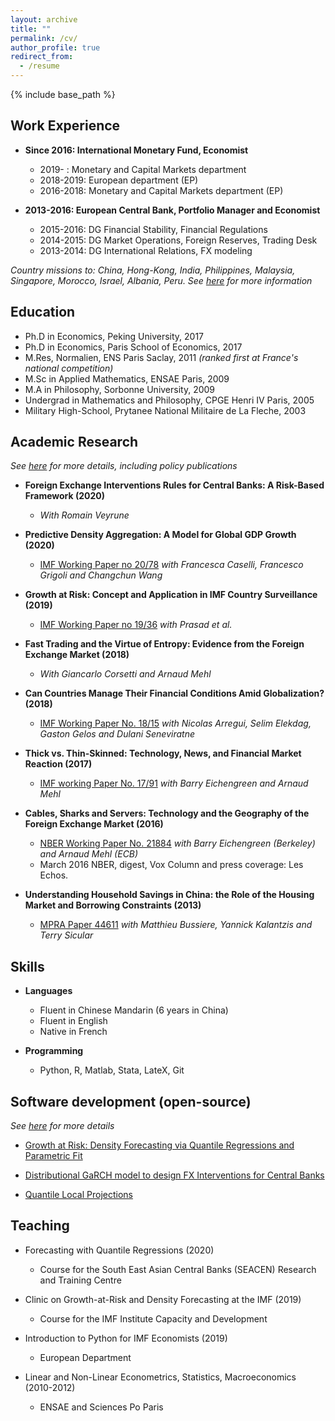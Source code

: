 ```yaml
---
layout: archive
title: ""
permalink: /cv/
author_profile: true
redirect_from:
  - /resume
---
```


{% include base_path %}

## Work Experience

* **Since 2016: International Monetary Fund, Economist**
  * 2019-    : Monetary and Capital Markets department
  * 2018-2019: European department (EP)
  * 2016-2018: Monetary and Capital Markets department (EP) &nbsp;

* **2013-2016: European Central Bank, Portfolio Manager and Economist**
  * 2015-2016: DG Financial Stability, Financial Regulations 
  * 2014-2015: DG Market Operations, Foreign Reserves, Trading Desk 
  * 2013-2014: DG International Relations, FX modeling  


*Country missions to: China, Hong-Kong, India, Philippines, Malaysia, Singapore, Morocco, Israel, Albania, Peru. See
[here](https://romainlafarguette.github.io/country/) for more information*  


## Education

  * Ph.D in Economics, Peking University, 2017  
  * Ph.D in Economics, Paris School of Economics, 2017  
  * M.Res, Normalien, ENS Paris Saclay, 2011 *(ranked first at France's
    national competition)*
  * M.Sc in Applied Mathematics, ENSAE Paris, 2009  
  * M.A in Philosophy, Sorbonne University, 2009  
  * Undergrad in Mathematics and Philosophy, CPGE Henri IV Paris, 2005  
  * Military High-School, Prytanee National Militaire de La Fleche, 2003  

## Academic Research

*See [here](https://romainlafarguette.github.io/research/) for more details,
including policy publications*  

* **Foreign Exchange Interventions Rules for Central Banks: A Risk-Based Framework (2020)**
  * *With Romain Veyrune*

* **Predictive Density Aggregation: A Model for Global GDP Growth (2020)** 
  * [IMF Working Paper no 20/78](https://www.imf.org/en/Publications/WP/Issues/2020/05/29/Predictive-Density-Aggregation-A-Model-for-Global-GDP-Growth-49441) *with Francesca Caselli, Francesco Grigoli and Changchun Wang*
  
* **Growth at Risk: Concept and Application in IMF Country Surveillance (2019)**
  * [IMF Working Paper no
    19/36](https://www.imf.org/en/Publications/WP/Issues/2019/02/21/Growth-at-Risk-Concept-and-Application-in-IMF-Country-Surveillance-46567)
    *with Prasad et al.*
  
* **Fast Trading and the Virtue of Entropy: Evidence from the Foreign Exchange Market (2018)** 
  * *With Giancarlo Corsetti and Arnaud Mehl*

* **Can Countries Manage Their Financial Conditions Amid Globalization? (2018)**
  * [IMF Working Paper No. 18/15](https://www.imf.org/en/Publications/WP/Issues/2018/01/24/Can-Countries-Manage-Their-Financial-Conditions-Amid-Globalization-45581) *with Nicolas Arregui, Selim Elekdag, Gaston Gelos and Dulani Seneviratne*
      
* **Thick vs. Thin-Skinned:  Technology, News, and Financial Market Reaction (2017)** 
  *  [IMF working Paper
  No. 17/91](https://www.imf.org/en/Publications/WP/Issues/2017/04/07/Thick-vs-44810)
  *with Barry Eichengreen and Arnaud Mehl*

* **Cables, Sharks and Servers: Technology and the Geography of the Foreign
  Exchange Market (2016)** 
  * [NBER Working Paper No. 21884](https://www.nber.org/papers/w21884) *with Barry Eichengreen (Berkeley) and Arnaud Mehl (ECB)*
  * March 2016 NBER, digest, Vox Column and press coverage: Les Echos.

* **Understanding Household Savings in China: the Role of the Housing Market
 and Borrowing Constraints (2013)**
   * [MPRA Paper 44611](https://ideas.repec.org/p/pra/mprapa/44611.html) *with Matthieu Bussiere, Yannick Kalantzis and Terry Sicular* 
  

## Skills  
* **Languages**  
  * Fluent in Chinese Mandarin (6 years in China)
  * Fluent in English
  * Native in French
  
* **Programming**  
  * Python, R, Matlab, Stata, LateX, Git


## Software development (open-source)  

*See [here](https://romainlafarguette.github.io/software/) for more details*  

* [Growth at Risk: Density Forecasting via Quantile Regressions and Parametric
Fit](https://github.com/IMFGAR/GaR) 

* [Distributional GaRCH model to design FX Interventions for Central
Banks](https://github.com/romainlafarguette/varfxi) 

* [Quantile Local
Projections](https://github.com/romainlafarguette/quantileproj)


## Teaching  

* Forecasting with Quantile Regressions (2020) 
  * Course for the South East Asian Central Banks (SEACEN) Research and
  Training Centre  

* Clinic on Growth-at-Risk and Density Forecasting at the IMF (2019)
  * Course for the IMF Institute Capacity and Development  

* Introduction to Python for IMF Economists (2019)
  * European Department  

* Linear and Non-Linear Econometrics, Statistics, Macroeconomics (2010-2012)
  * ENSAE and Sciences Po Paris  


